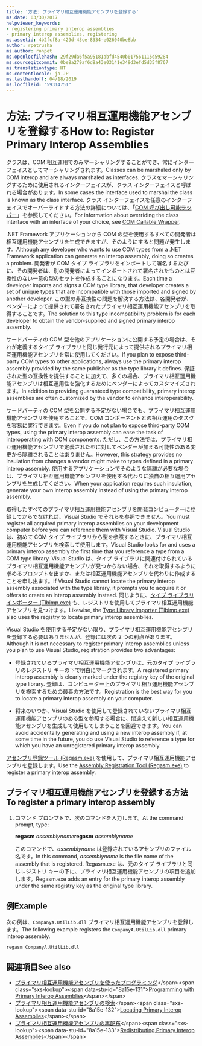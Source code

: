 ```yaml
---
title: '方法: プライマリ相互運用機能アセンブリを登録する'
ms.date: 03/30/2017
helpviewer_keywords:
- registering primary interop assemblies
- primary interop assemblies, registering
ms.assetid: 4b2fcf8a-429d-43ce-8334-e026040be8bb
author: rpetrusha
ms.author: ronpet
ms.openlocfilehash: 29f29da6f5a95181abfd4540b017561115d59284
ms.sourcegitcommit: 0be8a279af6d8a43e03141e349d3efd5d35f8767
ms.translationtype: HT
ms.contentlocale: ja-JP
ms.lasthandoff: 04/18/2019
ms.locfileid: "59314751"
---
```

# <a name="how-to-register-primary-interop-assemblies"></a><span data-ttu-id="8a15e-102">方法: プライマリ相互運用機能アセンブリを登録する</span><span class="sxs-lookup"><span data-stu-id="8a15e-102">How to: Register Primary Interop Assemblies</span></span>

<span data-ttu-id="8a15e-103">クラスは、COM 相互運用でのみマーシャリングすることができ、常にインターフェイスとしてマーシャリングされます。</span><span class="sxs-lookup"><span data-stu-id="8a15e-103">Classes can be marshaled only by COM interop and are always marshaled as interfaces.</span></span> <span data-ttu-id="8a15e-104">クラスをマーシャリングするために使用されるインターフェイスが、クラス インターフェイスと呼ばれる場合があります。</span><span class="sxs-lookup"><span data-stu-id="8a15e-104">In some cases the interface used to marshal the class is known as the class interface.</span></span> <span data-ttu-id="8a15e-105">クラス インターフェイスを任意のインターフェイスでオーバーライドする方法の詳細については、「[COM 呼び出し可能ラッパー](../../../docs/framework/interop/com-callable-wrapper.md)」を参照してください。</span><span class="sxs-lookup"><span data-stu-id="8a15e-105">For information about overriding the class interface with an interface of your choice, see [COM Callable Wrapper](../../../docs/framework/interop/com-callable-wrapper.md).</span></span>

 <span data-ttu-id="8a15e-106">.NET Framework アプリケーションから COM の型を使用するすべての開発者は相互運用機能アセンブリを生成できますが、そのようにすると問題が発生します。</span><span class="sxs-lookup"><span data-stu-id="8a15e-106">Although any developer who wants to use COM types from a .NET Framework application can generate an interop assembly, doing so creates a problem.</span></span> <span data-ttu-id="8a15e-107">開発者が COM タイプ ライブラリをインポートして署名するたびに、その開発者は、別の開発者によってインポートされて署名されたものとは互換性のない一意の型のセットを作成することになります。</span><span class="sxs-lookup"><span data-stu-id="8a15e-107">Each time a developer imports and signs a COM type library, that developer creates a set of unique types that are incompatible with those imported and signed by another developer.</span></span> <span data-ttu-id="8a15e-108">この型の非互換性の問題を解決する方法は、各開発者が、ベンダーによって提供されて署名されたプライマリ相互運用機能アセンブリを取得することです。</span><span class="sxs-lookup"><span data-stu-id="8a15e-108">The solution to this type incompatibility problem is for each developer to obtain the vendor-supplied and signed primary interop assembly.</span></span>

 <span data-ttu-id="8a15e-109">サードパーティの COM 型を他のアプリケーションに公開する予定の場合は、それが定義するタイプ ライブラリと同じ発行元によって提供されるプライマリ相互運用機能アセンブリを常に使用してください。</span><span class="sxs-lookup"><span data-stu-id="8a15e-109">If you plan to expose third-party COM types to other applications, always use the primary interop assembly provided by the same publisher as the type library it defines.</span></span> <span data-ttu-id="8a15e-110">保証された型の互換性を提供することに加えて、多くの場合、プライマリ相互運用機能アセンブリは相互運用性を強化するためにベンダーによってカスタマイズされます。</span><span class="sxs-lookup"><span data-stu-id="8a15e-110">In addition to providing guaranteed type compatibility, primary interop assemblies are often customized by the vendor to enhance interoperability.</span></span>

 <span data-ttu-id="8a15e-111">サードパーティの COM 型を公開する予定がない場合でも、プライマリ相互運用機能アセンブリを使用することで、COM コンポーネントとの相互運用のタスクを容易に実行できます。</span><span class="sxs-lookup"><span data-stu-id="8a15e-111">Even if you do not plan to expose third-party COM types, using the primary interop assembly can ease the task of interoperating with COM components.</span></span> <span data-ttu-id="8a15e-112">ただし、この方法では、プライマリ相互運用機能アセンブリで定義された型に対してベンダーが加える可能性のある変更から隔離されることはありません。</span><span class="sxs-lookup"><span data-stu-id="8a15e-112">However, this strategy provides no insulation from changes a vendor might make to types defined in a primary interop assembly.</span></span> <span data-ttu-id="8a15e-113">使用するアプリケーションでそのような隔離が必要な場合は、プライマリ相互運用機能アセンブリを使用する代わりに独自の相互運用アセンブリを生成してください。</span><span class="sxs-lookup"><span data-stu-id="8a15e-113">When your application requires such insulation, generate your own interop assembly instead of using the primary interop assembly.</span></span>

 <span data-ttu-id="8a15e-114">取得したすべてのプライマリ相互運用機能アセンブリを開発コンピューターに登録してからでなければ、Visual Studio でそれらを参照できません。</span><span class="sxs-lookup"><span data-stu-id="8a15e-114">You must register all acquired primary interop assemblies on your development computer before you can reference them with Visual Studio.</span></span> <span data-ttu-id="8a15e-115">Visual Studio は、初めて COM タイプ ライブラリから型を参照するときに、プライマリ相互運用機能アセンブリを検索して使用します。</span><span class="sxs-lookup"><span data-stu-id="8a15e-115">Visual Studio looks for and uses a primary interop assembly the first time that you reference a type from a COM type library.</span></span> <span data-ttu-id="8a15e-116">Visual Studio は、タイプ ライブラリに関連付けられているプライマリ相互運用機能アセンブリが見つからない場合、それを取得するように求めるプロンプトを出すか、または相互運用機能アセンブリを代わりに作成することを申し出ます。</span><span class="sxs-lookup"><span data-stu-id="8a15e-116">If Visual Studio cannot locate the primary interop assembly associated with the type library, it prompts you to acquire it or offers to create an interop assembly instead.</span></span> <span data-ttu-id="8a15e-117">同じように、[タイプ ライブラリ インポーター (Tlbimp.exe)](../../../docs/framework/tools/tlbimp-exe-type-library-importer.md) も、レジストリを使用してプライマリ相互運用機能アセンブリを見つけます。</span><span class="sxs-lookup"><span data-stu-id="8a15e-117">Likewise, the [Type Library Importer (Tlbimp.exe)](../../../docs/framework/tools/tlbimp-exe-type-library-importer.md) also uses the registry to locate primary interop assemblies.</span></span>

 <span data-ttu-id="8a15e-118">Visual Studio を使用する予定がない限り、プライマリ相互運用機能アセンブリを登録する必要はありませんが、登録には次の 2 つの利点があります。</span><span class="sxs-lookup"><span data-stu-id="8a15e-118">Although it is not necessary to register primary interop assemblies unless you plan to use Visual Studio, registration provides two advantages:</span></span>

-   <span data-ttu-id="8a15e-119">登録されているプライマリ相互運用機能アセンブリは、元のタイプ ライブラリのレジストリ キーの下で明白にマークされます。</span><span class="sxs-lookup"><span data-stu-id="8a15e-119">A registered primary interop assembly is clearly marked under the registry key of the original type library.</span></span> <span data-ttu-id="8a15e-120">登録は、コンピューター上のプライマリ相互運用機能アセンブリを検索するための最善の方法です。</span><span class="sxs-lookup"><span data-stu-id="8a15e-120">Registration is the best way for you to locate a primary interop assembly on your computer.</span></span>

-   <span data-ttu-id="8a15e-121">将来のいつか、Visual Studio を使用して登録されていないプライマリ相互運用機能アセンブリのある型を参照する場合に、間違えて新しい相互運用機能アセンブリを生成して使用してしまうことを回避できます。</span><span class="sxs-lookup"><span data-stu-id="8a15e-121">You can avoid accidentally generating and using a new interop assembly if, at some time in the future, you do use Visual Studio to reference a type for which you have an unregistered primary interop assembly.</span></span>

<span data-ttu-id="8a15e-122">[アセンブリ登録ツール (Regasm.exe)](../../../docs/framework/tools/regasm-exe-assembly-registration-tool.md) を使用して、プライマリ相互運用機能アセンブリを登録します。</span><span class="sxs-lookup"><span data-stu-id="8a15e-122">Use the [Assembly Registration Tool (Regasm.exe)](../../../docs/framework/tools/regasm-exe-assembly-registration-tool.md) to register a primary interop assembly.</span></span>

## <a name="to-register-a-primary-interop-assembly"></a><span data-ttu-id="8a15e-123">プライマリ相互運用機能アセンブリを登録する方法</span><span class="sxs-lookup"><span data-stu-id="8a15e-123">To register a primary interop assembly</span></span>

1. <span data-ttu-id="8a15e-124">コマンド プロンプトで、次のコマンドを入力します。</span><span class="sxs-lookup"><span data-stu-id="8a15e-124">At the command prompt, type:</span></span>

     <span data-ttu-id="8a15e-125">**regasm** *assemblyname*</span><span class="sxs-lookup"><span data-stu-id="8a15e-125">**regasm** *assemblyname*</span></span>

     <span data-ttu-id="8a15e-126">このコマンドで、*assemblyname* は登録されているアセンブリのファイル名です。</span><span class="sxs-lookup"><span data-stu-id="8a15e-126">In this command, *assemblyname* is the file name of the assembly that is registered.</span></span> <span data-ttu-id="8a15e-127">Regasm.exe は、元のタイプ ライブラリと同じレジストリ キーの下に、プライマリ相互運用機能アセンブリの項目を追加します。</span><span class="sxs-lookup"><span data-stu-id="8a15e-127">Regasm.exe adds an entry for the primary interop assembly under the same registry key as the original type library.</span></span>

## <a name="example"></a><span data-ttu-id="8a15e-128">例</span><span class="sxs-lookup"><span data-stu-id="8a15e-128">Example</span></span>
 <span data-ttu-id="8a15e-129">次の例は、`CompanyA.UtilLib.dll` プライマリ相互運用機能アセンブリを登録します。</span><span class="sxs-lookup"><span data-stu-id="8a15e-129">The following example registers the `CompanyA.UtilLib.dll` primary interop assembly.</span></span>

```console
regasm CompanyA.UtilLib.dll
```

## <a name="see-also"></a><span data-ttu-id="8a15e-130">関連項目</span><span class="sxs-lookup"><span data-stu-id="8a15e-130">See also</span></span>

- <span data-ttu-id="8a15e-131">[プライマリ相互運用機能アセンブリを使ったプログラミング](https://docs.microsoft.com/previous-versions/dotnet/netframework-4.0/baxfadst(v=vs.100))</span><span class="sxs-lookup"><span data-stu-id="8a15e-131">[Programming with Primary Interop Assemblies](https://docs.microsoft.com/previous-versions/dotnet/netframework-4.0/baxfadst(v=vs.100))</span></span>
- <span data-ttu-id="8a15e-132">[プライマリ相互運用機能アセンブリの検索](https://docs.microsoft.com/previous-versions/dotnet/netframework-4.0/y06sxw56(v=vs.100))</span><span class="sxs-lookup"><span data-stu-id="8a15e-132">[Locating Primary Interop Assemblies](https://docs.microsoft.com/previous-versions/dotnet/netframework-4.0/y06sxw56(v=vs.100))</span></span>
- <span data-ttu-id="8a15e-133">[プライマリ相互運用機能アセンブリの再配布](https://docs.microsoft.com/previous-versions/dotnet/netframework-4.0/w0dt2w20(v=vs.100))</span><span class="sxs-lookup"><span data-stu-id="8a15e-133">[Redistributing Primary Interop Assemblies](https://docs.microsoft.com/previous-versions/dotnet/netframework-4.0/w0dt2w20(v=vs.100))</span></span>